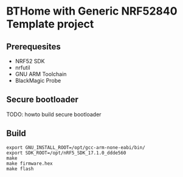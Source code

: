 # BTHome with Generic NRF52840 Template project

## Prerequesites

* NRF52 SDK
* nrfutil
* GNU ARM Toolchain
* BlackMagic Probe

## Secure bootloader

TODO: howto build secure bootloader

## Build

```shell
export GNU_INSTALL_ROOT=/opt/gcc-arm-none-eabi/bin/
export SDK_ROOT=/opt/nRF5_SDK_17.1.0_ddde560
make
make firmware.hex
make flash
```